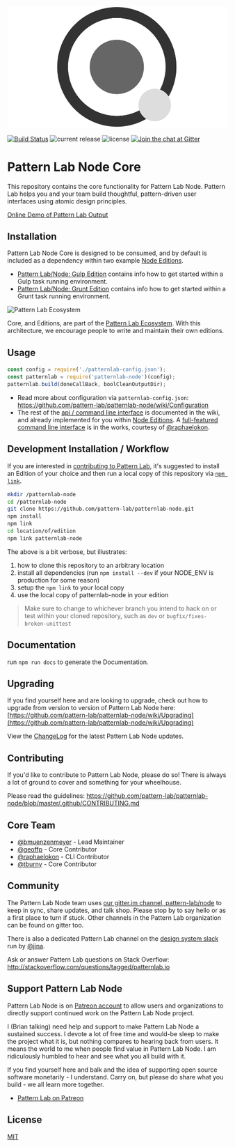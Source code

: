 ![Pattern Lab Logo](/patternlab.png "Pattern Lab Logo")

[![Build Status](https://travis-ci.org/pattern-lab/patternlab-node.svg?branch=master)](https://travis-ci.org/pattern-lab/patternlab-node) ![current release](https://img.shields.io/github/release/pattern-lab/patternlab-node.svg) ![license](https://img.shields.io/github/license/pattern-lab/patternlab-node.svg) [![Join the chat at Gitter](https://badges.gitter.im/pattern-lab/node.svg)](https://gitter.im/pattern-lab/node)

# Pattern Lab Node Core

This repository contains the core functionality for Pattern Lab Node. Pattern Lab helps you and your team build thoughtful, pattern-driven user interfaces using atomic design principles.

[Online Demo of Pattern Lab Output](http://demo.patternlab.io/)

## Installation

Pattern Lab Node Core is designed to be consumed, and by default is included as a dependency within two example [Node Editions](https://github.com/pattern-lab?utf8=%E2%9C%93&query=edition-node).


* [Pattern Lab/Node: Gulp Edition](https://github.com/pattern-lab/edition-node-gulp) contains info how to get started within a Gulp task running environment.
* [Pattern Lab/Node: Grunt Edition](https://github.com/pattern-lab/edition-node-grunt) contains info how to get started within a Grunt task running environment.

![Pattern Lab Ecosystem](http://patternlab.io/assets/pattern-lab-2-image_18-large-opt.png)

Core, and Editions, are part of the [Pattern Lab Ecosystem](http://patternlab.io/docs/advanced-ecosystem-overview.html). With this architecture, we encourage people to write and maintain their own editions.

## Usage

``` javascript
const config = require('./patternlab-config.json');
const patternlab = require('patternlab-node')(config);
patternlab.build(doneCallBack, boolCleanOutputDir);
```

* Read more about configuration via `patternlab-config.json`: https://github.com/pattern-lab/patternlab-node/wiki/Configuration
* The rest of the [api / command line interface](https://github.com/pattern-lab/patternlab-node/wiki/Command-Line-Interface) is documented in the wiki, and already implemented for you within [Node Editions](https://github.com/pattern-lab?utf8=%E2%9C%93&query=edition-node).
A [full-featured command line interface](https://github.com/pattern-lab/patternlab-node-cli) is in the works, courtesy of [@raphaelokon](https://github.com/raphaelokon).


## Development Installation / Workflow

If you are interested in [contributing to Pattern Lab](https://github.com/pattern-lab/patternlab-node/blob/master/.github/CONTRIBUTING.md), it's suggested to install an Edition of your choice and then run a local copy of this repository via [`npm link`](https://docs.npmjs.com/cli/link).

``` bash
mkdir /patternlab-node
cd /patternlab-node
git clone https://github.com/pattern-lab/patternlab-node.git
npm install
npm link
cd location/of/edition
npm link patternlab-node
```

The above is a bit verbose, but illustrates:

1. how to clone this repository to an arbitrary location
2. install all dependencies (run `npm install --dev` if your NODE_ENV is production for some reason)
3. setup the `npm link` to your local copy
4. use the local copy of patternlab-node in your edition

> Make sure to change to whichever branch you intend to hack on or test within your cloned repository, such as `dev` or `bugfix/fixes-broken-unittest`
## Documentation
run `npm run docs` to generate the Documentation.

## Upgrading

If you find yourself here and are looking to upgrade, check out how to upgrade from version to version of Pattern Lab Node here: [https://github.com/pattern-lab/patternlab-node/wiki/Upgrading](https://github.com/pattern-lab/patternlab-node/wiki/Upgrading)

View the [ChangeLog](https://github.com/pattern-lab/patternlab-node/wiki/ChangeLog) for the latest Pattern Lab Node updates.

## Contributing

If you'd like to contribute to Pattern Lab Node, please do so! There is always a lot of ground to cover and something for your wheelhouse.

Please read the guidelines: https://github.com/pattern-lab/patternlab-node/blob/master/.github/CONTRIBUTING.md


## Core Team

* [@bmuenzenmeyer](https://github.com/bmuenzenmeyer) - Lead Maintainer
* [@geoffp](https://github.com/geoffp) - Core Contributor
* [@raphaelokon](https://github.com/raphaelokon) - CLI Contributor
* [@tburny](https://github.com/tburny) - Core Contributor

## Community

The Pattern Lab Node team uses [our gitter.im channel, pattern-lab/node](https://gitter.im/pattern-lab/node) to keep in sync, share updates, and talk shop. Please stop by to say hello or as a first place to turn if stuck. Other channels in the Pattern Lab organization can be found on gitter too.

There is also a dedicated Pattern Lab channel on the [design system slack](designsystems.herokuapp.com) run by [@jina](https://twitter.com/jina).

Ask or answer Pattern Lab questions on Stack Overflow: http://stackoverflow.com/questions/tagged/patternlab.io

## Support Pattern Lab Node

Pattern Lab Node is on [Patreon account](https://www.patreon.com/patternlab) to allow users and organizations to directly support continued work on the Pattern Lab Node project.

I (Brian talking) need help and support to make Pattern Lab Node a sustained success. I devote a lot of free time and would-be sleep to make the project what it is, but nothing compares to hearing back from users. It means the world to me when people find value in Pattern Lab Node. I am ridiculously humbled to hear and see what you all build with it.

If you find yourself here and balk and the idea of supporting open source software monetarily - I understand.  Carry on, but please do share what you build - we all learn more together.
- [Pattern Lab on Patreon](https://www.patreon.com/patternlab)

## License

[MIT](https://github.com/pattern-lab/patternlab-node/blob/master/LICENSE)
